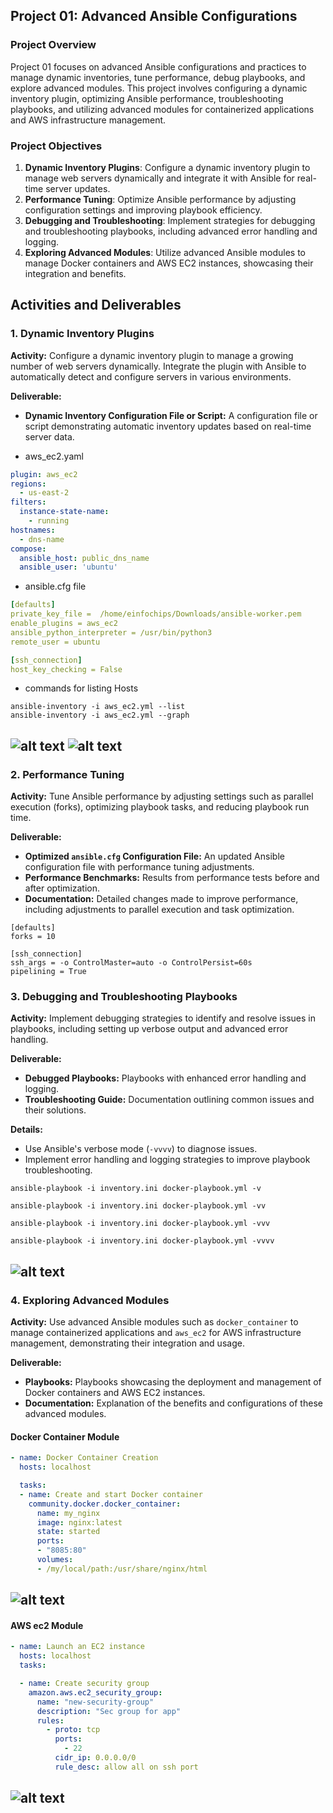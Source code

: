 ## Project 01: Advanced Ansible Configurations

### Project Overview

Project 01 focuses on advanced Ansible configurations and practices to manage dynamic inventories, tune performance, debug playbooks, and explore advanced modules. This project involves configuring a dynamic inventory plugin, optimizing Ansible performance, troubleshooting playbooks, and utilizing advanced modules for containerized applications and AWS infrastructure management.


### Project Objectives

1. **Dynamic Inventory Plugins**: Configure a dynamic inventory plugin to manage web servers dynamically and integrate it with Ansible for real-time server updates.
2. **Performance Tuning**: Optimize Ansible performance by adjusting configuration settings and improving playbook efficiency.
3. **Debugging and Troubleshooting**: Implement strategies for debugging and troubleshooting playbooks, including advanced error handling and logging.
4. **Exploring Advanced Modules**: Utilize advanced Ansible modules to manage Docker containers and AWS EC2 instances, showcasing their integration and benefits.



## Activities and Deliverables

### 1. Dynamic Inventory Plugins
**Activity:** Configure a dynamic inventory plugin to manage a growing number of web servers dynamically. Integrate the plugin with Ansible to automatically detect and configure servers in various environments.

**Deliverable:**
- **Dynamic Inventory Configuration File or Script:** A configuration file or script demonstrating automatic inventory updates based on real-time server data.

+ aws_ec2.yaml
```yaml
plugin: aws_ec2
regions:
  - us-east-2
filters:
  instance-state-name:
    - running
hostnames:
  - dns-name
compose:
  ansible_host: public_dns_name
  ansible_user: 'ubuntu'
```

+ ansible.cfg file
```yaml
[defaults]
private_key_file =  /home/einfochips/Downloads/ansible-worker.pem
enable_plugins = aws_ec2
ansible_python_interpreter = /usr/bin/python3
remote_user = ubuntu

[ssh_connection]
host_key_checking = False
```

+ commands for listing Hosts
```
ansible-inventory -i aws_ec2.yml --list
ansible-inventory -i aws_ec2.yml --graph
```
![alt text](<images/Screenshot from 2024-08-07 22-37-13.png>)
![alt text](<images/Screenshot from 2024-08-07 23-41-28.png>)
---


### 2. Performance Tuning
**Activity:** Tune Ansible performance by adjusting settings such as parallel execution (forks), optimizing playbook tasks, and reducing playbook run time.

**Deliverable:**
- **Optimized `ansible.cfg` Configuration File:** An updated Ansible configuration file with performance tuning adjustments.
- **Performance Benchmarks:** Results from performance tests before and after optimization.
- **Documentation:** Detailed changes made to improve performance, including adjustments to parallel execution and task optimization.

```
[defaults]
forks = 10

[ssh_connection]
ssh_args = -o ControlMaster=auto -o ControlPersist=60s
pipelining = True
```


### 3. Debugging and Troubleshooting Playbooks
**Activity:** Implement debugging strategies to identify and resolve issues in playbooks, including setting up verbose output and advanced error handling.

**Deliverable:**
- **Debugged Playbooks:** Playbooks with enhanced error handling and logging.
- **Troubleshooting Guide:** Documentation outlining common issues and their solutions.

**Details:**
- Use Ansible's verbose mode (`-vvvv`) to diagnose issues.
- Implement error handling and logging strategies to improve playbook troubleshooting.

```
ansible-playbook -i inventory.ini docker-playbook.yml -v

ansible-playbook -i inventory.ini docker-playbook.yml -vv

ansible-playbook -i inventory.ini docker-playbook.yml -vvv

ansible-playbook -i inventory.ini docker-playbook.yml -vvvv
```

![alt text](<images/Screenshot from 2024-08-08 00-04-52.png>)
---


### 4. Exploring Advanced Modules
**Activity:** Use advanced Ansible modules such as `docker_container` to manage containerized applications and `aws_ec2` for AWS infrastructure management, demonstrating their integration and usage.

**Deliverable:**
- **Playbooks:** Playbooks showcasing the deployment and management of Docker containers and AWS EC2 instances.
- **Documentation:** Explanation of the benefits and configurations of these advanced modules.

#### Docker Container Module 
```yaml
- name: Docker Container Creation
  hosts: localhost

  tasks:
  - name: Create and start Docker container
    community.docker.docker_container:
      name: my_nginx
      image: nginx:latest
      state: started
      ports:
      - "8085:80"
      volumes:
      - /my/local/path:/usr/share/nginx/html
```
![alt text](<images/Screenshot from 2024-08-08 00-12-05.png>)
---


#### AWS ec2 Module
```yaml
- name: Launch an EC2 instance
  hosts: localhost
  tasks:

  - name: Create security group
    amazon.aws.ec2_security_group:
      name: "new-security-group"
      description: "Sec group for app"
      rules:                               
        - proto: tcp
          ports:
            - 22
          cidr_ip: 0.0.0.0/0
          rule_desc: allow all on ssh port
```
![alt text](<images/Screenshot from 2024-08-08 00-18-58.png>)
---